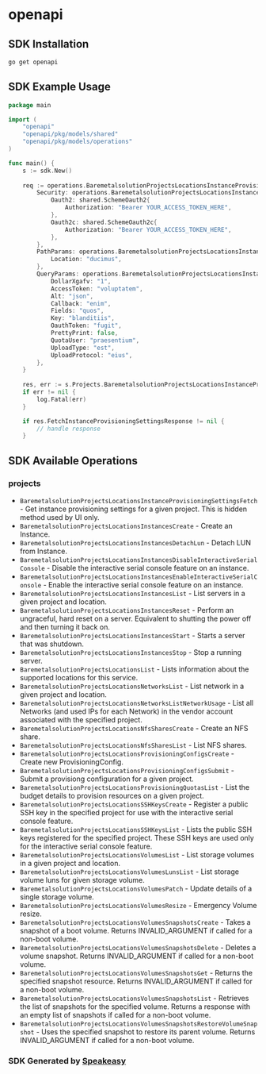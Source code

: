 # openapi

<!-- Start SDK Installation -->
## SDK Installation

```bash
go get openapi
```
<!-- End SDK Installation -->

## SDK Example Usage
<!-- Start SDK Example Usage -->
```go
package main

import (
    "openapi"
    "openapi/pkg/models/shared"
    "openapi/pkg/models/operations"
)

func main() {
    s := sdk.New()
    
    req := operations.BaremetalsolutionProjectsLocationsInstanceProvisioningSettingsFetchRequest{
        Security: operations.BaremetalsolutionProjectsLocationsInstanceProvisioningSettingsFetchSecurity{
            Oauth2: shared.SchemeOauth2{
                Authorization: "Bearer YOUR_ACCESS_TOKEN_HERE",
            },
            Oauth2c: shared.SchemeOauth2c{
                Authorization: "Bearer YOUR_ACCESS_TOKEN_HERE",
            },
        },
        PathParams: operations.BaremetalsolutionProjectsLocationsInstanceProvisioningSettingsFetchPathParams{
            Location: "ducimus",
        },
        QueryParams: operations.BaremetalsolutionProjectsLocationsInstanceProvisioningSettingsFetchQueryParams{
            DollarXgafv: "1",
            AccessToken: "voluptatem",
            Alt: "json",
            Callback: "enim",
            Fields: "quos",
            Key: "blanditiis",
            OauthToken: "fugit",
            PrettyPrint: false,
            QuotaUser: "praesentium",
            UploadType: "est",
            UploadProtocol: "eius",
        },
    }
    
    res, err := s.Projects.BaremetalsolutionProjectsLocationsInstanceProvisioningSettingsFetch(ctx, req)
    if err != nil {
        log.Fatal(err)
    }

    if res.FetchInstanceProvisioningSettingsResponse != nil {
        // handle response
    }
```
<!-- End SDK Example Usage -->

<!-- Start SDK Available Operations -->
## SDK Available Operations

### projects

* `BaremetalsolutionProjectsLocationsInstanceProvisioningSettingsFetch` - Get instance provisioning settings for a given project. This is hidden method used by UI only.
* `BaremetalsolutionProjectsLocationsInstancesCreate` - Create an Instance.
* `BaremetalsolutionProjectsLocationsInstancesDetachLun` - Detach LUN from Instance.
* `BaremetalsolutionProjectsLocationsInstancesDisableInteractiveSerialConsole` - Disable the interactive serial console feature on an instance.
* `BaremetalsolutionProjectsLocationsInstancesEnableInteractiveSerialConsole` - Enable the interactive serial console feature on an instance.
* `BaremetalsolutionProjectsLocationsInstancesList` - List servers in a given project and location.
* `BaremetalsolutionProjectsLocationsInstancesReset` - Perform an ungraceful, hard reset on a server. Equivalent to shutting the power off and then turning it back on.
* `BaremetalsolutionProjectsLocationsInstancesStart` - Starts a server that was shutdown.
* `BaremetalsolutionProjectsLocationsInstancesStop` - Stop a running server.
* `BaremetalsolutionProjectsLocationsList` - Lists information about the supported locations for this service.
* `BaremetalsolutionProjectsLocationsNetworksList` - List network in a given project and location.
* `BaremetalsolutionProjectsLocationsNetworksListNetworkUsage` - List all Networks (and used IPs for each Network) in the vendor account associated with the specified project.
* `BaremetalsolutionProjectsLocationsNfsSharesCreate` - Create an NFS share.
* `BaremetalsolutionProjectsLocationsNfsSharesList` - List NFS shares.
* `BaremetalsolutionProjectsLocationsProvisioningConfigsCreate` - Create new ProvisioningConfig.
* `BaremetalsolutionProjectsLocationsProvisioningConfigsSubmit` - Submit a provisiong configuration for a given project.
* `BaremetalsolutionProjectsLocationsProvisioningQuotasList` - List the budget details to provision resources on a given project.
* `BaremetalsolutionProjectsLocationsSSHKeysCreate` - Register a public SSH key in the specified project for use with the interactive serial console feature.
* `BaremetalsolutionProjectsLocationsSSHKeysList` - Lists the public SSH keys registered for the specified project. These SSH keys are used only for the interactive serial console feature.
* `BaremetalsolutionProjectsLocationsVolumesList` - List storage volumes in a given project and location.
* `BaremetalsolutionProjectsLocationsVolumesLunsList` - List storage volume luns for given storage volume.
* `BaremetalsolutionProjectsLocationsVolumesPatch` - Update details of a single storage volume.
* `BaremetalsolutionProjectsLocationsVolumesResize` - Emergency Volume resize.
* `BaremetalsolutionProjectsLocationsVolumesSnapshotsCreate` - Takes a snapshot of a boot volume. Returns INVALID_ARGUMENT if called for a non-boot volume.
* `BaremetalsolutionProjectsLocationsVolumesSnapshotsDelete` - Deletes a volume snapshot. Returns INVALID_ARGUMENT if called for a non-boot volume.
* `BaremetalsolutionProjectsLocationsVolumesSnapshotsGet` - Returns the specified snapshot resource. Returns INVALID_ARGUMENT if called for a non-boot volume.
* `BaremetalsolutionProjectsLocationsVolumesSnapshotsList` - Retrieves the list of snapshots for the specified volume. Returns a response with an empty list of snapshots if called for a non-boot volume.
* `BaremetalsolutionProjectsLocationsVolumesSnapshotsRestoreVolumeSnapshot` - Uses the specified snapshot to restore its parent volume. Returns INVALID_ARGUMENT if called for a non-boot volume.

<!-- End SDK Available Operations -->

### SDK Generated by [Speakeasy](https://docs.speakeasyapi.dev/docs/using-speakeasy/client-sdks)
